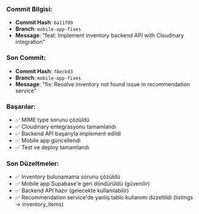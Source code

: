 ### **Commit Bilgisi:**
- **Commit Hash**: `6a11f09`
- **Branch**: `mobile-app-fixes`
- **Message**: "feat: Implement inventory backend API with Cloudinary integration"

### **Son Commit:**
- **Commit Hash**: `f8ecbd3`
- **Branch**: `mobile-app-fixes`
- **Message**: "fix: Resolve inventory not found issue in recommendation service"

### **Başarılar:**
- ✅ MIME type sorunu çözüldü
- ✅ Cloudinary entegrasyonu tamamlandı
- ✅ Backend API başarıyla implement edildi
- ✅ Mobile app güncellendi
- ✅ Test ve deploy tamamlandı

### **Son Düzeltmeler:**
- ✅ Inventory bulunamama sorunu çözüldü
- ✅ Mobile app Supabase'e geri döndürüldü (güvenilir)
- ✅ Backend API hazır (gelecekte kullanılabilir)
- ✅ Recommendation service'de yanlış tablo kullanımı düzeltildi (listings → inventory_items)
